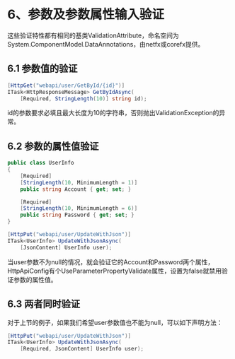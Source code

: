 ﻿# 6、参数及参数属性输入验证

这些验证特性都有相同的基类ValidationAttribute，命名空间为System.ComponentModel.DataAnnotations，由netfx或corefx提供。

## 6.1 参数值的验证

```csharp
[HttpGet("webapi/user/GetById/{id}")]
ITask<HttpResponseMessage> GetByIdAsync(
    [Required, StringLength(10)] string id);
```

id的参数要求必填且最大长度为10的字符串，否则抛出ValidationException的异常。

## 6.2 参数的属性值验证

```csharp
public class UserInfo
{
    [Required]
    [StringLength(10, MinimumLength = 1)]
    public string Account { get; set; }

    [Required]
    [StringLength(10, MinimumLength = 6)]
    public string Password { get; set; }
}

[HttpPut("webapi/user/UpdateWithJson")]
ITask<UserInfo> UpdateWithJsonAsync(
    [JsonContent] UserInfo user);
```

当user参数不为null的情况，就会验证它的Account和Password两个属性，HttpApiConfig有个UseParameterPropertyValidate属性，设置为false就禁用验证参数的属性值。

## 6.3 两者同时验证

对于上节的例子，如果我们希望user参数值也不能为null，可以如下声明方法：

```csharp
[HttpPut("webapi/user/UpdateWithJson")]
ITask<UserInfo> UpdateWithJsonAsync(
    [Required, JsonContent] UserInfo user);
```
